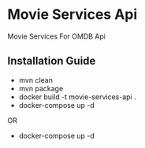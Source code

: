 # Movie Services Api
Movie Services For OMDB Api

## Installation Guide
- mvn clean
- mvn package
- docker build -t movie-services-api .
- docker-compose up -d

OR

- docker-compose up -d
